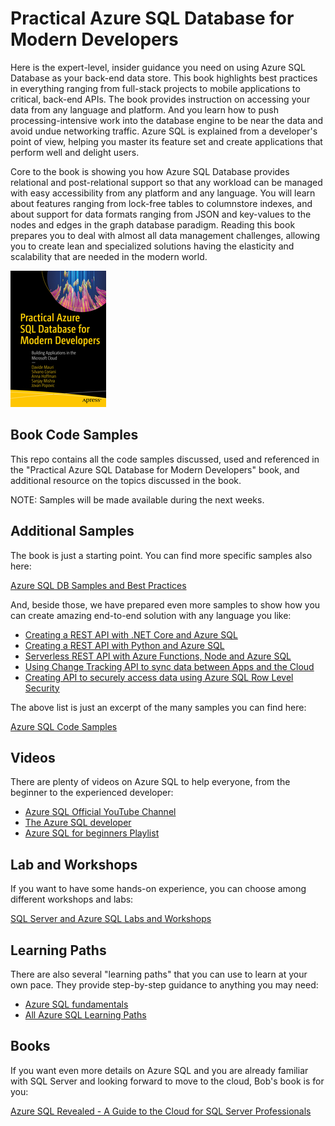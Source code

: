 # Practical Azure SQL Database for Modern Developers

Here is the expert-level, insider guidance you need on using Azure SQL Database as your back-end data store. This book highlights best practices in everything ranging from full-stack projects to mobile applications to critical, back-end APIs. The book provides instruction on accessing your data from any language and platform. And you learn how to push processing-intensive work into the database engine to be near the data and avoid undue networking traffic. Azure SQL is explained from a developer's point of view, helping you master its feature set and create applications that perform well and delight users.

Core to the book is showing you how Azure SQL Database provides relational and post-relational support so that any workload can be managed with easy accessibility from any platform and any language. You will learn about features ranging from lock-free tables to columnstore indexes, and about support for data formats ranging from JSON and key-values to the nodes and edges in the graph database paradigm. Reading this book prepares you to deal with almost all data management challenges, allowing you to create lean and specialized solutions having the elasticity and scalability that are needed in the modern world. 

[![Practical Azure SQL Database for Modern Developers](./practical-azure-sql-database-for-modern-developers-small.jpg)](https://www.apress.com/it/book/9781484263693)

## Book Code Samples

This repo contains all the code samples discussed, used and referenced in the "Practical Azure SQL Database for Modern Developers" book, and additional resource on the topics discussed in the book.

NOTE: Samples will be made available during the next weeks.

## Additional Samples

The book is just a starting point. You can find more specific samples also here:

[Azure SQL DB Samples and Best Practices](https://github.com/yorek/azure-sql-db-samples)

And, beside those, we have prepared even more samples to show how you can create amazing end-to-end solution with any language you like:

- [Creating a REST API with .NET Core and Azure SQL](https://github.com/Azure-Samples/azure-sql-db-dotnet-rest-api)
- [Creating a REST API with Python and Azure SQL](https://github.com/Azure-Samples/azure-sql-db-python-rest-api)
- [Serverless REST API with Azure Functions, Node and Azure SQL](https://github.com/Azure-Samples/azure-sql-db-node-rest-api)
- [Using Change Tracking API to sync data between Apps and the Cloud](https://github.com/Azure-Samples/azure-sql-db-sync-api-change-tracking)
- [Creating API to securely access data using Azure SQL Row Level Security](https://github.com/Azure-Samples/azure-sql-db-secure-data-access-api)

The above list is just an excerpt of the many samples you can find here:

[Azure SQL Code Samples](https://docs.microsoft.com/en-us/samples/browse/?expanded=azure&products=azure-sql-database)

## Videos

There are plenty of videos on Azure SQL to help everyone, from the beginner to the experienced developer:

- [Azure SQL Official YouTube Channel](https://www.youtube.com/channel/UCNsev6sULZ_Zp06VL7uktuA)
- [The Azure SQL developer](https://www.youtube.com/channel/UCnN8kC6JjfTG2bOn5VTtNFg)
- [Azure SQL for beginners Playlist](https://www.youtube.com/playlist?list=PL3EZ3A8mHh0y0EVZoKGljNPytdjrxXIZ9)

## Lab and Workshops

If you want to have some hands-on experience, you can choose among different workshops and labs:

[SQL Server and Azure SQL Labs and Workshops](http://aka.ms/sqlworkshops)

## Learning Paths

There are also several "learning paths" that you can use to learn at your own pace. They provide step-by-step guidance to anything you may need:

- [Azure SQL fundamentals](https://docs.microsoft.com/en-us/learn/paths/azure-sql-fundamentals/)
- [All Azure SQL Learning Paths](https://docs.microsoft.com/en-us/learn/browse/?expanded=azure&products=azure-sql-database)

## Books

If you want even more details on Azure SQL and you are already familiar with SQL Server and looking forward to move to the cloud, Bob's book is for you:

[Azure SQL Revealed - A Guide to the Cloud for SQL Server Professionals](https://www.apress.com/it/book/9781484259306)
